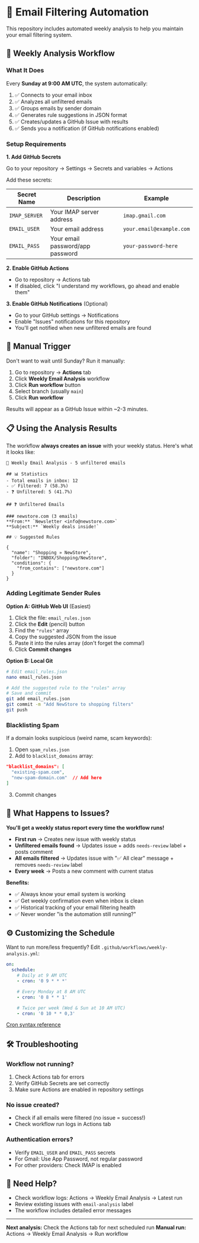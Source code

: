 # 🤖 Email Filtering Automation

This repository includes automated weekly analysis to help you maintain your email filtering system.

## 📅 Weekly Analysis Workflow

### What It Does

Every **Sunday at 9:00 AM UTC**, the system automatically:

1. ✅ Connects to your email inbox
2. ✅ Analyzes all unfiltered emails
3. ✅ Groups emails by sender domain
4. ✅ Generates rule suggestions in JSON format
5. ✅ Creates/updates a GitHub Issue with results
6. ✅ Sends you a notification (if GitHub notifications enabled)

### Setup Requirements

**1. Add GitHub Secrets**

Go to your repository → Settings → Secrets and variables → Actions

Add these secrets:

| Secret Name | Description | Example |
|------------|-------------|---------|
| `IMAP_SERVER` | Your IMAP server address | `imap.gmail.com` |
| `EMAIL_USER` | Your email address | `your.email@example.com` |
| `EMAIL_PASS` | Your email password/app password | `your-password-here` |

**2. Enable GitHub Actions**

- Go to repository → Actions tab
- If disabled, click "I understand my workflows, go ahead and enable them"

**3. Enable GitHub Notifications** (Optional)

- Go to your GitHub settings → Notifications
- Enable "Issues" notifications for this repository
- You'll get notified when new unfiltered emails are found

## 🚀 Manual Trigger

Don't want to wait until Sunday? Run it manually:

1. Go to repository → **Actions** tab
2. Click **Weekly Email Analysis** workflow
3. Click **Run workflow** button
4. Select branch (usually `main`)
5. Click **Run workflow**

Results will appear as a GitHub Issue within ~2-3 minutes.

## 📋 Using the Analysis Results

The workflow **always creates an issue** with your weekly status. Here's what it looks like:

```
📧 Weekly Email Analysis - 5 unfiltered emails

## 📊 Statistics
- Total emails in inbox: 12
- ✅ Filtered: 7 (58.3%)
- ❓ Unfiltered: 5 (41.7%)

## ❓ Unfiltered Emails

### newstore.com (3 emails)
**From:** `Newsletter <info@newstore.com>`
**Subject:** `Weekly deals inside!`

## 💡 Suggested Rules

{
  "name": "Shopping » NewStore",
  "folder": "INBOX/Shopping/NewStore",
  "conditions": {
    "from_contains": ["newstore.com"]
  }
}
```

### Adding Legitimate Sender Rules

**Option A: GitHub Web UI** (Easiest)

1. Click the file: `email_rules.json`
2. Click the **Edit** (pencil) button
3. Find the `"rules"` array
4. Copy the suggested JSON from the issue
5. Paste it into the rules array (don't forget the comma!)
6. Click **Commit changes**

**Option B: Local Git**

```bash
# Edit email_rules.json
nano email_rules.json

# Add the suggested rule to the "rules" array
# Save and commit
git add email_rules.json
git commit -m "Add NewStore to shopping filters"
git push
```

### Blacklisting Spam

If a domain looks suspicious (weird name, scam keywords):

1. Open `spam_rules.json`
2. Add to `blacklist_domains` array:
```json
"blacklist_domains": [
  "existing-spam.com",
  "new-spam-domain.com"  // Add here
]
```
3. Commit changes

## 🔔 What Happens to Issues?

**You'll get a weekly status report every time the workflow runs!**

- **First run** → Creates new issue with weekly status
- **Unfiltered emails found** → Updates issue + adds `needs-review` label + posts comment
- **All emails filtered** → Updates issue with "✅ All clear" message + removes `needs-review` label
- **Every week** → Posts a new comment with current status

**Benefits:**
- ✅ Always know your email system is working
- ✅ Get weekly confirmation even when inbox is clean
- ✅ Historical tracking of your email filtering health
- ✅ Never wonder "is the automation still running?"

## ⚙️ Customizing the Schedule

Want to run more/less frequently? Edit `.github/workflows/weekly-analysis.yml`:

```yaml
on:
  schedule:
    # Daily at 9 AM UTC
    - cron: '0 9 * * *'

    # Every Monday at 8 AM UTC
    - cron: '0 8 * * 1'

    # Twice per week (Wed & Sun at 10 AM UTC)
    - cron: '0 10 * * 0,3'
```

[Cron syntax reference](https://crontab.guru/)

## 🛠️ Troubleshooting

### Workflow not running?

1. Check Actions tab for errors
2. Verify GitHub Secrets are set correctly
3. Make sure Actions are enabled in repository settings

### No issue created?

- Check if all emails were filtered (no issue = success!)
- Check workflow run logs in Actions tab

### Authentication errors?

- Verify `EMAIL_USER` and `EMAIL_PASS` secrets
- For Gmail: Use App Password, not regular password
- For other providers: Check IMAP is enabled

## 📧 Need Help?

- Check workflow logs: Actions → Weekly Email Analysis → Latest run
- Review existing issues with `email-analysis` label
- The workflow includes detailed error messages

---

**Next analysis:** Check the Actions tab for next scheduled run
**Manual run:** Actions → Weekly Email Analysis → Run workflow

